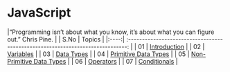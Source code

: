 # JavaScript

|“Programming isn’t about what you know, it’s about what you can figure out.”
Chris Pine. |
| S.No | Topics |
|:----:| :-----------------------------------------------------------------------------: |
| 01 | [Introduction](./README.md) |
| 02 | [Variables](./02_variables/variables.md) |
| 03 | [Data Types](./03_dataTypes/dataTypes.md) |
| 04 | [Primitive Data Types](./04_primitiveDataTypes/primitiveDataTypes.md) |
| 05 | [Non-Primitive Data Types](./05_nonPrimitiveDataTypes/nonPrimitiveDataTypes.md) |
| 06 | [Operators](./06_operators/operators.md) |
| 07 | [Conditionals](./07_conditionals/conditionals.md) |
